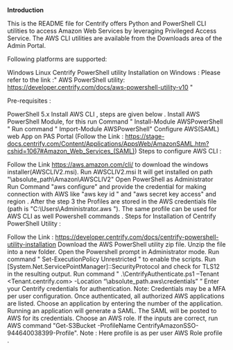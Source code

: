 **Introduction**

This is the README file for Centrify offers Python and PowerShell CLI utilities to access Amazon Web Services by leveraging Privileged Access Service. The AWS CLI utilities are available from the Downloads area of the Admin Portal.

Following platforms are supported:

Windows
Linux
Centrify PowerShell utility Installation on Windows : Please refer to the link :" AWS PowerShell utility: https://developer.centrify.com/docs/aws-powershell-utility-v10 "

Pre-requisites :

PowerShell 5.x
Install AWS CLI , steps are given below .
Install AWS PowerShell Module, for this run Command " Install-Module AWSPowerShell "
Run command " Import-Module AWSPowerShell"
Configure AWS(SAML) web App on PAS Portal (Follow the Link : https://stage-docs.centrify.com/Content/Applications/AppsWeb/AmazonSAML.htm?cshid=1067#Amazon_Web_Services_(SAML)) 
Steps to configure AWS CLI : 

Follow the Link https://aws.amazon.com/cli/ to download the windows installer(AWSCLIV2.msi).
Run AWSCLIV2.msi 
It will get installed on path "\absolute_path\Amazon\AWSCLIV2"
Open PowerShell as Administrator
Run Command "aws configure" and provide the credential for making connection with AWS like "aws key id " and "aws secret key access" and region .
After the step 3 the Profiles are stored in the AWS credentials file (path is "C:\Users\Administrator\.aws "). The same profile can be used for AWS CLI as well Powershell commands .
Steps for Installation of Centrify PowerShell Utility  :

Follow the Link : https://developer.centrify.com/docs/centrify-powershell-utility-installation
Download the AWS PowerShell utility zip file.
Unzip the file into a new folder.
Open the Powershell prompt in Administrator mode.
Run command " Set-ExecutionPolicy Unrestricted " to enable the scripts.
Run [System.Net.ServicePointManager]::SecurityProtocol and check for TLS12 in the resulting output.
Run command " .\CentrifyAuthenticate.ps1 –Tenant <Tenant.centrify.com> -Location “\absolute_path\.aws\credentials” ”
Enter your Centrify credentials for authentication. Note: Credentials may be a MFA per user configuration.
Once authenticated, all authorized AWS applications are listed.
Choose an application by entering the number of the application.
Running an application will generate a SAML. The SAML will be posted to AWS for its credentials.
Choose an AWS role.
If the inputs are correct, run AWS command "Get-S3Bucket -ProfileName CentrifyAmazonSSO-944640038399-Profile". Note : Here profile is as per user AWS Role profile .

